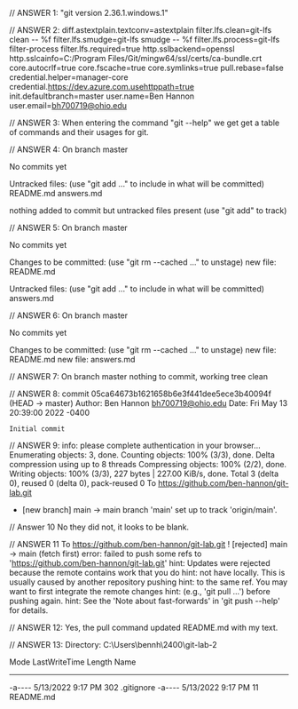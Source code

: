 

// ANSWER 1:
"git version 2.36.1.windows.1" 


// ANSWER 2:
diff.astextplain.textconv=astextplain
filter.lfs.clean=git-lfs clean -- %f
filter.lfs.smudge=git-lfs smudge -- %f
filter.lfs.process=git-lfs filter-process
filter.lfs.required=true
http.sslbackend=openssl
http.sslcainfo=C:/Program Files/Git/mingw64/ssl/certs/ca-bundle.crt
core.autocrlf=true
core.fscache=true
core.symlinks=true
pull.rebase=false
credential.helper=manager-core
credential.https://dev.azure.com.usehttppath=true
init.defaultbranch=master
user.name=Ben Hannon
user.email=bh700719@ohio.edu


// ANSWER 3:
When entering the command "git --help" we get get a table of commands and their usages for git.


// ANSWER 4:
On branch master

No commits yet

Untracked files:
  (use "git add <file>..." to include in what will be committed)
        README.md
        answers.md

nothing added to commit but untracked files present (use "git add" to track)


// ANSWER 5:
On branch master

No commits yet

Changes to be committed:
  (use "git rm --cached <file>..." to unstage)
        new file:   README.md

Untracked files:
  (use "git add <file>..." to include in what will be committed)
        answers.md


// ANSWER 6:
On branch master

No commits yet

Changes to be committed:
  (use "git rm --cached <file>..." to unstage)
        new file:   README.md
        new file:   answers.md


// ANSWER 7:
On branch master
nothing to commit, working tree clean


// ANSWER 8:
commit 05ca64673b1621658b6e3f441dee5ece3b40094f (HEAD -> master)
Author: Ben Hannon <bh700719@ohio.edu>
Date:   Fri May 13 20:39:00 2022 -0400

    Initial commit


// ANSWER 9:
info: please complete authentication in your browser...
Enumerating objects: 3, done.
Counting objects: 100% (3/3), done.
Delta compression using up to 8 threads
Compressing objects: 100% (2/2), done.
Writing objects: 100% (3/3), 227 bytes | 227.00 KiB/s, done.
Total 3 (delta 0), reused 0 (delta 0), pack-reused 0
To https://github.com/ben-hannon/git-lab.git
 * [new branch]      main -> main
branch 'main' set up to track 'origin/main'.


// Answer 10
No they did not, it looks to be blank.


// ANSWER 11
To https://github.com/ben-hannon/git-lab.git
 ! [rejected]        main -> main (fetch first)
error: failed to push some refs to 'https://github.com/ben-hannon/git-lab.git'
hint: Updates were rejected because the remote contains work that you do
hint: not have locally. This is usually caused by another repository pushing
hint: to the same ref. You may want to first integrate the remote changes
hint: (e.g., 'git pull ...') before pushing again.
hint: See the 'Note about fast-forwards' in 'git push --help' for details.


// ANSWER 12:
Yes, the pull command updated README.md with my text.


// ANSWER 13:
    Directory: C:\Users\bennh\2400\git-lab-2


Mode                 LastWriteTime         Length Name
----                 -------------         ------ ----
-a----         5/13/2022   9:17 PM            302 .gitignore
-a----         5/13/2022   9:17 PM             11 README.md




